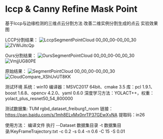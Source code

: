# lccp & Canny Refine Mask Point
基于lccp与边缘检测的三维点云分割方法
改善二维实例分割生成的点云
实验效果图

LCCP分割结果：
![LccpSegmentPointCloud 00_00_00-00_00_30](https://user-images.githubusercontent.com/51278459/219711607-eccbc0c1-4d69-40f1-b527-d549ba2ca589.gif)
![ZVWiJitcQp](https://user-images.githubusercontent.com/51278459/219711972-873ad072-9349-4a4b-99f5-e588e5b5e815.png)

Ours分割结果：
![OursSegmentPointCloud 00_00_00-00_00_30](https://user-images.githubusercontent.com/51278459/219711628-438bc954-5d7e-4409-98dc-9d3585e894df.gif)
![VmjjUG80PE](https://user-images.githubusercontent.com/51278459/219712001-74d56ce4-d69e-4c99-97ee-c86031abf2ee.png)

原始结果：
![SegmentPointCloud 00_00_00-00_00_30](https://user-images.githubusercontent.com/51278459/219711635-e0e60b12-3ea3-4de4-a443-cca95a673ada.gif)
![CloudCompare_XShUvUT8KK](https://user-images.githubusercontent.com/51278459/219712022-b9059be3-0e34-4766-8d82-43a8bffe3cbe.png)

测试环境
系统：win10 
编译器：MSVC2017 64bit、cmake 3.5
库：pcl 1.9.1、boost 1.6.8、opencv 4.2.0、yaml 0.6.0
深度学习方法：YOLACT++，权重：yolact_plus_resnet50_54_800000

测试数据集: TUM rgbd_dataset_freiburg1_room 
链接：https://pan.baidu.com/s/1mh8ELvMx0nrTP37GEwXyNA 
提取码：in26

使用方法：
编译文件
执行
--Dataset 数据集目录 -t 数据集目录/KeyFrameTrajectory.txt -c 0.2 -s 0.4 -n 0.6 -C 15 -S 0.01
